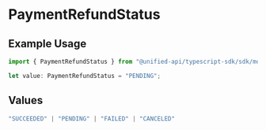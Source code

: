 # PaymentRefundStatus

## Example Usage

```typescript
import { PaymentRefundStatus } from "@unified-api/typescript-sdk/sdk/models/shared";

let value: PaymentRefundStatus = "PENDING";
```

## Values

```typescript
"SUCCEEDED" | "PENDING" | "FAILED" | "CANCELED"
```